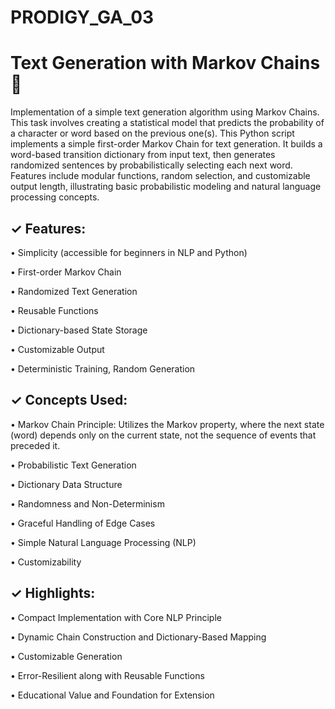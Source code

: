 # PRODIGY_GA_03

# Text Generation with Markov Chains 🤖

Implementation of a simple text generation algorithm using Markov Chains. This task involves creating a statistical model that predicts the probability of a character or word based on the previous one(s).
This Python script implements a simple first-order Markov Chain for text generation. It builds a word-based transition dictionary from input text, then generates randomized sentences by probabilistically selecting each next word. Features include modular functions, random selection, and customizable output length, illustrating basic probabilistic modeling and natural language processing concepts.

## ✓ Features:

• Simplicity (accessible for beginners in NLP and Python)

• First-order Markov Chain

• Randomized Text Generation

• Reusable Functions

• Dictionary-based State Storage

• Customizable Output

• Deterministic Training, Random Generation


## ✓ Concepts Used:

• Markov Chain Principle: Utilizes the Markov property, where the next state (word) depends only on the current state, not the sequence of events that preceded it.

• Probabilistic Text Generation

• Dictionary Data Structure

• Randomness and Non-Determinism

• Graceful Handling of Edge Cases

• Simple Natural Language Processing (NLP)

• Customizability


## ✓ Highlights:

• Compact Implementation with Core NLP Principle

• Dynamic Chain Construction and Dictionary-Based Mapping

• Customizable Generation

• Error-Resilient along with Reusable Functions

• Educational Value and Foundation for Extension
